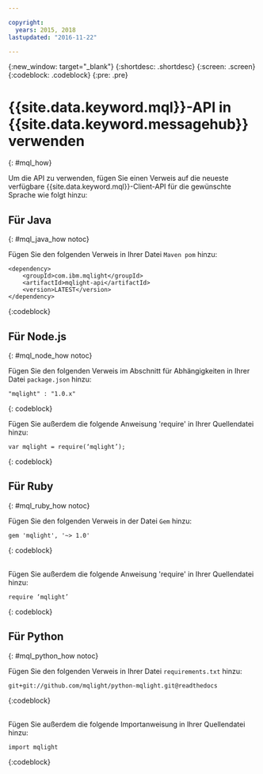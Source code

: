 ```yaml
---

copyright:
  years: 2015, 2018
lastupdated: "2016-11-22"

---
```


{:new_window: target="_blank"}
{:shortdesc: .shortdesc}
{:screen: .screen}
{:codeblock: .codeblock}
{:pre: .pre}

# {{site.data.keyword.mql}}-API in {{site.data.keyword.messagehub}} verwenden
{: #mql_how}


Um die API zu verwenden, fügen Sie einen Verweis auf die neueste verfügbare {{site.data.keyword.mql}}-Client-API für die gewünschte Sprache wie folgt hinzu:

## Für Java
{: #mql_java_how notoc}

Fügen Sie den folgenden Verweis in Ihrer Datei <code>Maven pom</code> hinzu:

```
<dependency>
    <groupId>com.ibm.mqlight</groupId>
    <artifactId>mqlight-api</artifactId>
    <version>LATEST</version>
</dependency>
```
{:codeblock}



## Für Node.js
{: #mql_node_how notoc}

Fügen Sie den folgenden Verweis im Abschnitt für Abhängigkeiten in Ihrer Datei <code>package.json</code> hinzu:

<pre class="pre"><code>"mqlight" : "1.0.x"</code></pre>
{: codeblock}

Fügen Sie außerdem die folgende Anweisung 'require' in Ihrer Quellendatei hinzu:

<pre class="pre"><code>var mqlight = require(‘mqlight’);</code></pre>
{: codeblock}


## Für Ruby
{: #mql_ruby_how notoc}

Fügen Sie den folgenden Verweis in der Datei <code>Gem</code> hinzu:

```
gem 'mqlight', '~> 1.0'
```
{: codeblock}

<br>
Fügen Sie außerdem die folgende Anweisung 'require' in Ihrer Quellendatei hinzu:

```
require ‘mqlight’
```
{: codeblock}



## Für Python
{: #mql_python_how notoc}

Fügen Sie den folgenden Verweis in Ihrer Datei <code>requirements.txt</code>
hinzu:

```
git+git://github.com/mqlight/python-mqlight.git@readthedocs
```
{:codeblock}

<br>
Fügen Sie außerdem die folgende Importanweisung in Ihrer Quellendatei hinzu:

```
import mqlight
```
{:codeblock}


